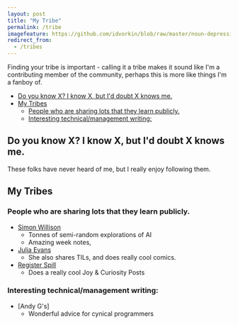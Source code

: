 ```yaml
---
layout: post
title: "My Tribe"
permalink: /tribe
imagefeature: https://github.com/idvorkin/blob/raw/master/noun-depression.png
redirect_from:
  - /tribes
---
```


Finding your tribe is important - calling it a tribe makes it sound like I'm a contributing member of the community, perhaps this is more like things I'm a fanboy of.

<!-- prettier-ignore-start -->

<!-- vim-markdown-toc-start -->

- [Do you know X? I know X, but I'd doubt X knows me.](#do-you-know-x-i-know-x-but-id-doubt-x-knows-me)
- [My Tribes](#my-tribes)
  - [People who are sharing lots that they learn publicly.](#people-who-are-sharing-lots-that-they-learn-publicly)
  - [Interesting technical/management writing:](#interesting-technicalmanagement-writing)

<!-- vim-markdown-toc-end -->
<!-- prettier-ignore-end -->

## Do you know X? I know X, but I'd doubt X knows me.

These folks have never heard of me, but I really enjoy following them.

## My Tribes

### People who are sharing lots that they learn publicly.

- [Simon Willison](https://simonwillison.net/2020/Apr/20/self-rewriting-readme/)
  - Tonnes of semi-random explorations of AI
  - Amazing week notes,
- [Julia Evans](https://social.jvns.ca/@b0rk/113351904842806990)
  - She also shares TILs, and does really cool comics.
- [Register Spill](https://registerspill.thorstenball.com/p/joy-and-curiosity-12)
  - Does a really cool Joy & Curiosity Posts

### Interesting technical/management writing:

- [Andy G's]
  - Wonderful advice for cynical programmers
